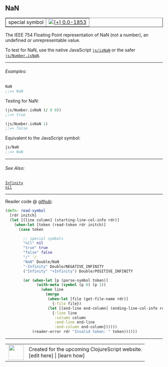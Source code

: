 ## NaN



 <table border="1">
<tr>
<td>special symbol</td>
<td><a href="https://github.com/cljsinfo/cljs-api-docs/tree/0.0-1853"><img valign="middle" alt="[+] 0.0-1853" title="Added in 0.0-1853" src="https://img.shields.io/badge/+-0.0--1853-lightgrey.svg"></a> </td>
</tr>
</table>



The IEEE 754 Floating Point representation of NaN (not a number), an undefined
or unrepresentable value.

To test for NaN, use the native JavaScript [`js/isNaN`] or the safer [`js/Number.isNaN`].

[`js/isNaN`]:https://developer.mozilla.org/en-US/docs/Web/JavaScript/Reference/Global_Objects/isNaN
[`js/Number.isNaN`]:https://developer.mozilla.org/en-US/docs/Web/JavaScript/Reference/Global_Objects/Number/isNaN



---

###### Examples:

```clj
NaN
;;=> NaN
```

Testing for NaN:

```clj
(js/Number.isNaN (/ 0 0))
;;=> true

(js/Number.isNaN 1)
;;=> false
```

Equivalent to the JavaScript symbol:

```clj
js/NaN
;;=> NaN
```



---

###### See Also:

[`Infinity`](../syntax/Infinity.md)<br>
[`nil`](../syntax/nil.md)<br>

---





Reader code @ [github]():

```clj
(defn- read-symbol
  [rdr initch]
  (let [[line column] (starting-line-col-info rdr)]
    (when-let [token (read-token rdr initch)]
      (case token

        ;; special symbols
        "nil" nil
        "true" true
        "false" false
        "/" '/
        "NaN" Double/NaN
        "-Infinity" Double/NEGATIVE_INFINITY
        ("Infinity" "+Infinity") Double/POSITIVE_INFINITY

        (or (when-let [p (parse-symbol token)]
              (with-meta (symbol (p 0) (p 1))
                (when line
                  (merge
                   (when-let [file (get-file-name rdr)]
                     {:file file})
                   (let [[end-line end-column] (ending-line-col-info rdr)]
                     {:line line
                      :column column
                      :end-line end-line
                      :end-column end-column})))))
            (reader-error rdr "Invalid token: " token))))))
```

<!--
Repo - tag - source tree - lines:

 <pre>

</pre>
-->

---



 <table>
<tr><td>
<img valign="middle" align="right" width="48px" src="http://i.imgur.com/Hi20huC.png">
</td><td>
Created for the upcoming ClojureScript website.<br>
[edit here] | [learn how]
</td></tr></table>

[edit here]:https://github.com/cljsinfo/cljs-api-docs/blob/master/cljsdoc/syntax/NaN.cljsdoc
[learn how]:https://github.com/cljsinfo/cljs-api-docs/wiki/cljsdoc-files

<!--

This information was too distracting to show to readers, but I'll leave it
commented here since it is helpful to:

- pretty-print the data used to generate this document
- and show how to retrieve that data



The API data for this symbol:

```clj
{:description "The IEEE 754 Floating Point representation of NaN (not a number), an undefined\nor unrepresentable value.\n\nTo test for NaN, use the native JavaScript [`js/isNaN`] or the safer [`js/Number.isNaN`].\n\n[`js/isNaN`]:https://developer.mozilla.org/en-US/docs/Web/JavaScript/Reference/Global_Objects/isNaN\n[`js/Number.isNaN`]:https://developer.mozilla.org/en-US/docs/Web/JavaScript/Reference/Global_Objects/Number/isNaN",
 :syntax-equiv {:edn-url nil, :clj-url nil},
 :ns "syntax",
 :name "NaN",
 :name-encode "NaN",
 :history [["+" "0.0-1853"]],
 :type "special symbol",
 :related ["syntax/Infinity" "syntax/nil"],
 :full-name-encode "syntax/NaN",
 :extra-sources ({:code "(defn- read-symbol\n  [rdr initch]\n  (let [[line column] (starting-line-col-info rdr)]\n    (when-let [token (read-token rdr initch)]\n      (case token\n\n        ;; special symbols\n        \"nil\" nil\n        \"true\" true\n        \"false\" false\n        \"/\" '/\n        \"NaN\" Double/NaN\n        \"-Infinity\" Double/NEGATIVE_INFINITY\n        (\"Infinity\" \"+Infinity\") Double/POSITIVE_INFINITY\n\n        (or (when-let [p (parse-symbol token)]\n              (with-meta (symbol (p 0) (p 1))\n                (when line\n                  (merge\n                   (when-let [file (get-file-name rdr)]\n                     {:file file})\n                   (let [[end-line end-column] (ending-line-col-info rdr)]\n                     {:line line\n                      :column column\n                      :end-line end-line\n                      :end-column end-column})))))\n            (reader-error rdr \"Invalid token: \" token))))))",
                  :title "Reader code",
                  :repo "tools.reader",
                  :tag "tools.reader-1.0.0-beta1",
                  :filename "src/main/clojure/clojure/tools/reader.clj",
                  :lines [303 329],
                  :url "https://github.com/clojure/tools.reader/blob/tools.reader-1.0.0-beta1/src/main/clojure/clojure/tools/reader.clj#L303-L329"}),
 :examples [{:id "9661ba",
             :content "```clj\nNaN\n;;=> NaN\n```\n\nTesting for NaN:\n\n```clj\n(js/Number.isNaN (/ 0 0))\n;;=> true\n\n(js/Number.isNaN 1)\n;;=> false\n```\n\nEquivalent to the JavaScript symbol:\n\n```clj\njs/NaN\n;;=> NaN\n```"}],
 :full-name "syntax/NaN",
 :display "NaN",
 :cljsdoc-url "https://github.com/cljsinfo/cljs-api-docs/blob/master/cljsdoc/syntax/NaN.cljsdoc"}

```

Retrieve the API data for this symbol:

```clj
;; from Clojure REPL
(require '[clojure.edn :as edn])
(-> (slurp "https://raw.githubusercontent.com/cljsinfo/cljs-api-docs/catalog/cljs-api.edn")
    (edn/read-string)
    (get-in [:symbols "syntax/NaN"]))
```

-->
